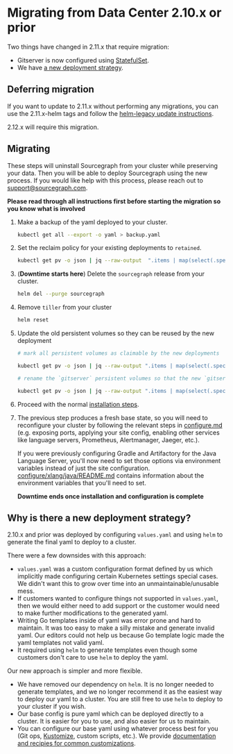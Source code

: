 # Migrating from Data Center 2.10.x or prior

Two things have changed in 2.11.x that require migration:

- Gitserver is now configured using [StatefulSet](https://kubernetes.io/docs/concepts/workloads/controllers/statefulset/).
- We have [a new deployment strategy](#why-is-there-a-new-deployment-strategy).

## Deferring migration

If you want to update to 2.11.x without performing any migrations, you can use the 2.11.x-helm tags and follow the [helm-legacy update instructions](https://github.com/sourcegraph/deploy-sourcegraph/blob/helm-legacy/docs/update.md).

2.12.x will require this migration.

## Migrating

These steps will uninstall Sourcegraph from your cluster while preserving your data. Then you will be able to deploy Sourcegraph using the new process. If you would like help with this process, please reach out to support@sourcegraph.com.

**Please read through all instructions first before starting the migration so you know what is involved**

1. Make a backup of the yaml deployed to your cluster.

   ```bash
   kubectl get all --export -o yaml > backup.yaml
   ```

2. Set the reclaim policy for your existing deployments to `retained`.

   ```bash
   kubectl get pv -o json | jq --raw-output  ".items | map(select(.spec.claimRef.name)) | .[] | \"kubectl patch pv -p '{\\\"spec\\\":{\\\"persistentVolumeReclaimPolicy\\\":\\\"Retain\\\"}}' \\(.metadata.name)\"" | bash
   ```

3. (**Downtime starts here**) Delete the `sourcegraph` release from your cluster.

   ```bash
   helm del --purge sourcegraph
   ```

4. Remove `tiller` from your cluster

   ```bash
   helm reset
   ```

5. Update the old persistent volumes so they can be reused by the new deployment

   ```bash
   # mark all persistent volumes as claimable by the new deployments

   kubectl get pv -o json | jq --raw-output ".items | map(select(.spec.claimRef.name)) | .[] | \"kubectl patch pv -p '{\\\"spec\\\":{\\\"claimRef\\\":{\\\"uid\\\":null}}}' \\(.metadata.name)\"" | bash

   # rename the `gitserver` persistent volumes so that the new `gitserver` stateful set can re-use it

   kubectl get pv -o json | jq --raw-output ".items | map(select(.spec.claimRef.name | contains(\"gitserver-\"))) | .[] | \"kubectl patch pv -p '{\\\"spec\\\":{\\\"claimRef\\\":{\\\"name\\\":\\\"repos-gitserver-\\(.spec.claimRef.name | ltrimstr(\"gitserver-\") | tonumber - 1)\\\"}}}' \\(.metadata.name)\""  | bash
   ```

6. Proceed with the normal [installation steps](install.md).

7. The previous step produces a fresh base state, so you will need to reconfigure your cluster by following the relevant steps in [configure.md](configure.md) (e.g. exposing ports, applying your site config, enabling other services like language servers, Prometheus, Alertmanager, Jaeger, etc.).

   If you were previously configuring Gradle and Artifactory for the Java Language Server, you'll now need to set those options via environment variables instead of just the site configuration. [configure/xlang/java/README.md](../configure/xlang/java/README.md#Gradle-and-Aritfactory-configuration) contains information about the environment variables that you'll need to set.

   **Downtime ends once installation and configuration is complete**

## Why is there a new deployment strategy?

2.10.x and prior was deployed by configuring `values.yaml` and using `helm` to generate the final yaml to deploy to a cluster.

There were a few downsides with this approach:

- `values.yaml` was a custom configuration format defined by us which implicitly made configuring certain Kubernetes settings special cases. We didn't want this to grow over time into an unmaintainable/unusable mess.
- If customers wanted to configure things not supported in `values.yaml`, then we would either need to add support or the customer would need to make further modifications to the generated yaml.
- Writing Go templates inside of yaml was error prone and hard to maintain. It was too easy to make a silly mistake and generate invalid yaml. Our editors could not help us because Go template logic made the yaml templates not valid yaml.
- It required using `helm` to generate templates even though some customers don't care to use `helm` to deploy the yaml.

Our new approach is simpler and more flexible.

- We have removed our dependency on `helm`. It is no longer needed to generate templates, and we no longer recommend it as the easiest way to deploy our yaml to a cluster. You are still free to use `helm` to deploy to your cluster if you wish.
- Our base config is pure yaml which can be deployed directly to a cluster. It is easier for you to use, and also easier for us to maintain.
- You can configure our base yaml using whatever process best for you (Git ops, [Kustomize](https://github.com/kubernetes-sigs/kustomize), custom scripts, etc.). We provide [documentation and recipies for common customizations](configure.md).
